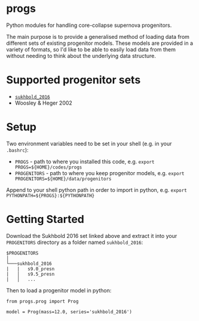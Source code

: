 # progs
Python modules for handling core-collapse supernova progenitors.

The main purpose is to provide a generalised method of loading data from different sets of existing progenitor models.
These models are provided in a variety of formats, so I'd like to be able to easily load data from them without needing to think about the underlying data structure.

# Supported progenitor sets
- [`sukhbold_2016`](https://wwwmpa.mpa-garching.mpg.de/ccsnarchive/data/SEWBJ_2015/data/progenitor_models.tar.gz)
- Woosley & Heger 2002

# Setup
Two environment variables need to be set in your shell (e.g. in your `.bashrc`):
* `PROGS` - path to where you installed this code, e.g. `export PROGS=${HOME}/codes/progs`
* `PROGENITORS` - path to where you keep progenitor models, e.g. `export PROGENITORS=${HOME}/data/progenitors`

Append to your shell python path in order to import in python, e.g. `export PYTHONPATH=${PROGS}:${PYTHONPATH}`

# Getting Started
Download the Sukhbold 2016 set linked above and extract it into your `PROGENITORS` directory as a folder named `sukhbold_2016`:

```
$PROGENITORS
│
└───sukhbold_2016
|   |   s9.0_presn
|   │   s9.5_presn
|   │   ...
```

Then to load a progenitor model in python:

```
from progs.prog import Prog

model = Prog(mass=12.0, series='sukhbold_2016')
```
